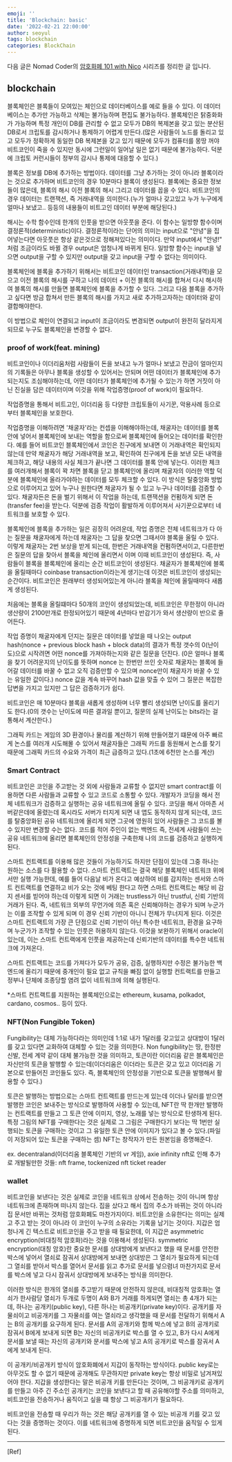 ```yaml
---
emoji: ''
title: 'Blockchain: basic'
date: '2022-02-21 22:00:00'
author: seoyul
tags: blockchain
categories: BlockChain
---
```


다음 글은 Nomad Coder의 [암호화폐 101 with Nico](https://www.youtube.com/watch?v=ElGBP90XZWE&list=PL7jH19IHhOLOJfXeVqjtiawzNQLxOgTdq&index=3) 시리즈를 정리한 글 입니다.

## blockchain
블록체인은 블록들이 모여있는 체인으로 데이터베이스를 예로 들을 수 있다. 이 데이터베이스는 추가만 가능하고 삭제는 불가능하며 편집도 불가능하다.
블록체인은 탉중화화가 가능하며 특정 개인이 DB를 관리할 수 없고 모두가 DB의 복제본을 갖고 있는 분산된 DB로서 크립토를 감시하거나 통제하기 어렵게 만든다.(많은 사람들이 노드를 돌리고 있고 모두가 정확하게 동일한 DB 복제본을 갖고 있기 때문에 모두가 컴퓨터를 몽땅 꺼야 비트코인이 죽을 수 있지만 동시에 그런일이 일어날 일은 없기 때문에 불가능하다. 덕분에 크립토 커런시들이 정부의 감시나 통제에 대응할 수 있다.)

블록은 정보를 DB에 추가하는 방법이다. 데이터를 그냥 추가하는 것이 아니라 블록이라는 것으로 추가하며 비트코인의 경우 10분마다 블록이 생성된다.
블록에는 중요한 정보들이 많은데, 블록의 해시 이전 블록의 해시 그리고 데이터를 꼽을 수 있다.
비트코인의 경우 데이터는 트랜잭션, 즉 거래내역을 의미한다.(누가 얼마나 갖고있고 누가 누구에게 얼마나 보냈고.. 등등의 내용들이 비트고인 데이터 부분에 해당된다.)

해시는 수학 함수인데 한개의 인풋을 받으면 아웃풋을 준다. 이 함수는 일방향 함수이며 결정론적(deterministic)이다. 
결정론적이라는 단어의 의미는 input으로 "안녕"을 집어넣는다면 아웃풋은 항상 같은것으로 정해져있다는 의미이다. 만약 input에서 "안녕!" 처럼 조금이라도 바뀔 경우 output은 엄청나게 바뀌게 된다.
일방향 함수는 input을 넣으면 output을 구할 수 있지만 output을 갖고 input을 구할 수 없다는 의미이다.

블록체인에 블록을 추가하기 위해서는 비트코인 데이터인 transaction(거래내역)을 모으고 이전 블록의 해시를 구하고 나의 데이터 + 이전 블록의 해시를 합쳐서 다시 해시하여 블록의 해시를 만들면 블록체인에 블록을 추가할 수 있다. 그리고 다음 블록을 추가하고 싶다면 방금 합쳐서 만든 블록의 해시를 가지고 새로 추가하고자하는 데이터와 같이 결합해야한다.

이 방법으로 체인이 연결되고 input이 조금이라도 변경되면 output이 완전히 달라지게 되므로 누구도 블록체인을 변경할 수 없다.


### proof of work(feat. mining)
비트코인이나 이더리움처럼 사람들이 돈을 보내고 누가 얼마나 보냈고 잔금이 얼마인지의 기록들은 아무나 블록을 생성할 수 있어서는 안되며 어떤 데이터가 블록체인에 추가되는지도 조심해야하는데, 어떤 데이터가 블록체인에 추가될 수 있는가 하면 거짓이 아닌 진실을 담은 데이터이며 이것을 위해 작업증명(proof of work)이 필요하다.

작업증명을 통해서 비트고인, 이더리움 등 다양한 크립토들이 사기꾼, 악용사례 등으로 부터 블록체인을 보호한다. 

작업증명을 이해하려면 '채굴자'라는 컨셉을 이해해야하는데, 채굴자는 데이터를 블록 안에 넣어서 블록체인에 보내는 역할을 함으로써 블록체인에 들어오는 데이터를 확인한다. 
예를 들어 비트코인 블록체인에서 코인은 친구에게 보내면 이 거래내역은 확인되지 않는데 만약 채굴자가 해당 거래내역을 보고, 확인하여 친구에게 돈을 보낸 모든 내역을 체크하고, 해당 내용의 사실 체크가 끝나면 그 데이터를 블록 안에 넣는다. 이러한 체크를 여러개해서 블록이 꽉 차면 블록을 닫고 블록체인에 올리며 채굴자의 이러한 역할 덕분에 블록체인에 올라가야하는 데이터를 모두 체크할 수 있다. 
이 방식은 탈중앙화 방법으로 이루어지고 있어 누구나 원한다면 채굴자가 될 수 있고 누구나 데이터를 검증할 수 있다. 채굴자든은 돈을 벌기 위해서 이 작업을 하는데, 트랜잭션을 컨펌하게 되면 돈(transfer fee)을 받는다. 덕분에 검증 작업이 활발하게 이루어져서 사기꾼으로부터 네트워크를 보호할 수 있다.

블록체인에 블록을 추가하는 일은 굉장히 어려운데, 작업 증명은 전체 네트워크가 다 아는 질문을 채굴자에게 하는데 채굴자는 그 답을 찾으면 그때서야 블록을 올릴 수 있다.
이렇게 채굴자는 2번 보상을 받게 되는데, 한번은 거래내역을 컨펌하면서이고, 다른한번은 질문의 답을 찾아서 블록을 체인에 올리면서 이며 이때 비트코인이 생성된다. 즉, 사람들이 블록을 블록체인에 올리는 순간 비트코인이 생성된다. 
채굴자가 블록체인에 블록을 올릴때마다 coinbase transaction이라는게 생기는데 이것은 비트코인이 생성되는 순간이다. 비트코인은 원래부터 생성되어있는게 아니라 블록을 체인에 올릴때마다 새롭게 생성된다.

처음에는 블록을 올릴떄마다 50개의 코인이 생성되었는데, 비트코인은 무한정이 아니라 생산량이 2100만개로 한정되어있기 때문에 4년마다 반감기가 와서 생산량이 반으로 줄어든다.

작업 증명이 채굴자에게 던지는 질문은 데이터를 넣었을 때 나오는 output hash(nonce + previous block hash + block data)의 결과가 특정 갯수의 0(난이도)으로 시작려면 어떤 nonce를 가져아하는지와 같은 질문을 던진다. (0은 얼마나 블록을 찾기 어려운지의 난이도를 뜻하며 nonce 는 한번만 쓰인 숫자로 채굴자는 블록에 들어갈 데이터를 바꿀 수 없고 오직 검증만할 수 있으며 nonce만이 채굴자가 바꿀 수 있는 유일한 값이다.) nonce 값을 계속 바꾸어 hash 값을 맞출 수 있어 그 질문은 복잡한 답변을 가지고 있지만 그 답은 검증하기가 쉽다.

비트코인은 매 10분마다 블록을 새롭게 생성하며 너무 빨리 생성되면 난이도를 올리기도 한다.(0의 갯수는 난이도에 따른 결과일 뿐이고, 질문의 실제 난이도는 bits라는 걸 통해서 계산한다.)

그래픽 카드는 게임의 3D 환경이나 물리를 계산하기 위해 만들어졌기 떄문에 아주 빠르게 논스를 여러개 시도해몰 수 있어서 채굴자들은 그래픽 카드를 동원해서 논스를 찾기 때문에 그래픽 카드의 수요와 가격이 최근 급증하고 있다.(1초에 6천만 논스를 계산)


### Smart Contract
비트코인은 코인을 주고받는 것 외에 사람들과 교류할 수 없지만 smart contract를 이용하면 다른 사람들과 교류할 수 있고 코드로 소통할 수 있다.
개발자가 코딩을 해서 전체 네트워크가 검증하고 실행하는 공유 네트워크에 올릴 수 있다. 코딩을 해서 아마존 서버같은데에 올렸는데 혹시라도 서버가 터지게 되면 내 앱도 동작하지 않게 되는데, 코드를 탈중앙화된 공유 네트워크에 올리게 되면 그곳에 영원히 있어 사람들은 그 코드를 볼 수 있지만 변경할 수는 없다.
코드를 적어 주인이 없는 백엔드 즉, 전세계 사람들이 쓰는 공유 네트워크에 올리면 블록체인의 안정성을 구축한채 나의 코드를 검증하고 실행하게 된다.

스마트 컨트랙트를 이용해 많은 것들이 가능하기도 하지만 단점이 있는데 그중 하나는 원하는 소스를 다 활용할 수 없다. 스마트 컨트랙트는 결국 해당 블록체인 네트워크 위에서만 실행 가능한데, 예를 들어 다음날 비가 온다고 예상하여 비를 감지하는 센서와 스마트 컨트랙트를 연결하고 비가 오는 것에 베팅 한다고 하면 스마트 컨트랙트는 해당 비 감지 센서를 빋어야 하는데 이렇게 되면 이 거래는 trustless가 아닌 trustful, 신뢰 기반의 거래가 된다. 즉, 네트워크 외부의 무언가에 의존 혹은 신뢰해야하는 경우가 되며 누군가는 이를 조작할 수 있게 되며 이 경우 신뢰 기반이 아니니 전체가 무너지게 된다. 이것은 스마트 컨트랙트의 가장 큰 단점으로 신뢰 기반이 아닌 특수한 네트워크, 환경을 요구하며 누군가가 조작할 수 있는 인풋은 허용하지 않는다. 이것을 보완하기 위해서 oracle이 있는데, 이는 스마트 컨트랙에게 인풋을 제공하는데 신뢰기반의 데이터를 특수한 네트워크에 가져온다.

스마트 컨트랙트는 코드를 가져다가 모두가 공유, 검증, 실행하지만 수정은 불가능한 백엔드에 올리기 때문에 중개인이 필요 없고 규칙을 빠짐 없이 실행할 컨트랙트를 만들고 정부나 단체에 조종당할 염려 없이 네트워크에 의해 실행된다.

*스마트 컨트랙트를 지원하는 블록체인으로는 ethereum, kusama, polkadot, cardano, cosmos.. 등이 있다.

### NFT(Non Fungible Token)
Fungibility는 대체 가능하다라는 의미인데 1:1로 내가 1달러를 갖고있고 상대방이 1달러를 갖고 있다면 교화하여 대체할 수 있는 것을 의미한다.
Non fungibility는 땅, 한정판 신발, 전세 계약 같이 대체 불가능한 것을 의미하고, 토큰이란 이더리움 같은 블록체인은 자신만의 토큰을 발행할 수 있는데(이더리움은 이더라는 토큰은 갖고 있고 이더리움 기본으로 만들어진 코인들도 있다. 즉, 블록체인의 안정성을 기반으로 토큰을 발행해서 활용할 수 있다.)

토큰은 발행하는 방법으로는 스마트 컨트랙트를 만드는게 있는데 이더나 달러를 받으면 발행한 코인은 보내주는 방식으로 발행하여 사용할 수 있는데, NFT란 딱 한개만 발행하는 컨트랙트를 만들고 그 토큰 안에 이미지, 영상, 노래를 넣는 방식으로 탄생하게 된다. 특정 그림의 NFT를 구매한다는 것은 실제로 그 그림은 구매한다기 보다는 딱 1번만 실행되는 토큰을 구매하는 것이고 그 유일한 토큰 안에 이미지가 있다고 볼 수 있다.(파일이 저장되어 있는 토큰을 구매하는 셈) NFT는 창작자가 만든 원본임을 증명해준다.


ex. decentraland(이더리움 블록체인 기반의 vr 게임), axie infinity
nft로 인해 추가로 개발될만한 것들: nft frame, tockenized nft ticket reader

### wallet
비트코인을 보낸다는 것은 실제로 코인을 네트워크 상에서 전송하는 것이 아니며 항상 네트워크에 존재하며 떠나지 않는다.
집을 샀다고 해서 집의 주소가 바뀌는 것이 아니라 집 문서만 바뀌는 것처럼 암호화폐도 마찬가지이다. 비트코인을 소유한다는 의미는 실제고 주고 받는 것이 아니라 이 코인이 누구의 소유라는 기록을 남기는 것이다.
지갑은 엄청나게 긴 텍스트로 비트코인을 주고 받을 때 필요한데, 이 지갑은 asymmetric encryption(비대칭적 암호화)라는 것을 이용해서 생성된다.
symmetric encryption(대칭 암호)란 중요한 문서를 상대방에게 보낸다고 했을 때 문서를 안전한 박스에 넣어서 열쇠로 잠궈서 상대방에게 보내면 상대방은 그 열쇠가 필요하게 되는데 그 열쇠를 받아서 박스를 열어서 문서를 읽고 추가로 문서를 넣으렴녀 마찬가지로 문서를 박스에 넣고 다시 잠궈서 상대방에게 보내주는 방식을 의미한다.

이러한 방식은 한개의 열쇠를 주고받기 때문에 안전하지 않은데, 비대칭적 암호화는 열쇠가 한사람당 열쇠가 두개로 두명이 A와 B가 거래를 하게되면 열쇠는 총 4개가 되는데, 하나는 공개키(public key), 다른 하나는 비공개키(private key)이다. 공개키를 자물쇠이고 비공개키를 그 자물쇠를 여는 열쇠라고 생각했을 때 문서를 전달하기 위해서 A는 B의 공개키를 요구하게 된다. 문서를 A의 공개키와 함께 박스에 넣고 B의 공개키로 잠궈서 B에게 보내게 되면 B는 자신의 비공개키로 박스를 열 수 있고, B가 다시 A에게 문서를 보낼 때는 자신의 공개키와 문서를 박스에 넣고 A의 공개키로 박스를 잠궈서 A에게 보내게 된다.

이 공개키/비공개키 방식이 암호화폐에서 지갑이 동작하는 방식이다. public key로는 아무것도 할 수 없기 때문에 공개해도 무관하지만 private key는 항상 비밀로 남겨져있어야 한다.
지갑을 생성한다는 말은 비공개 키를 만든다는 것이며, 그 비공개키로 공개키를 만들고 아주 긴 주소인 공개키는 코인을 보낸다고 할 때 공유해야할 주소를 의미하고, 비트코인을 전송하거나 움직이고 싶을 떄 항상 그 비공개키가 필요하다.

비트코인을 전송할 때 우리가 하는 것은 해당 공개키를 열 수 있는 비공개 키를 갖고 있다는 것을 증명하는 것이다. 이를 네트워크에 증명하게 되면 비트코인을 움직일 수 있게 된다.




***
[Ref]



```toc

```
